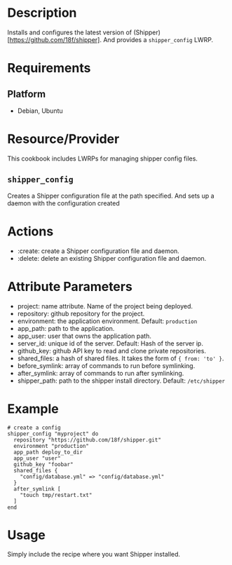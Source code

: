 Description
===========

Installs and configures the latest version of (Shipper)[https://github.com/18f/shipper]. And provides a `shipper_config` LWRP.

Requirements
============

Platform
--------

* Debian, Ubuntu

Resource/Provider
=================

This cookbook includes LWRPs for managing shipper config files.

`shipper_config`
-----------------

Creates a Shipper configuration file at the path specified. And sets up a daemon
with the configuration created

# Actions

- :create: create a Shipper configuration file and daemon.
- :delete: delete an existing Shipper configuration file and daemon.

# Attribute Parameters

- project: name attribute. Name of the project being deployed.
- repository: github repository for the project.
- environment: the application environment. Default: `production`
- app_path: path to the application.
- app_user: user that owns the application path.
- server_id: unique id of the server. Default: Hash of the server ip.
- github_key: github API key to read and clone private repositories.
- shared_files: a hash of shared files. It takes the form of `{ from: 'to' }`.
- before_symlink: array of commands to run before symlinking.
- after_symlink: array of commands to run after symlinking.
- shipper_path: path to the shipper install directory. Default: `/etc/shipper`


# Example

    # create a config
    shipper_config "myproject" do
      repository "https://github.com/18f/shipper.git"
      environment "production"
      app_path deploy_to_dir
      app_user "user"
      github_key "foobar"
      shared_files {
        "config/database.yml" => "config/database.yml"
      }
      after_symlink [
        "touch tmp/restart.txt"
      ]
    end

Usage
=====

Simply include the recipe where you want Shipper installed.
